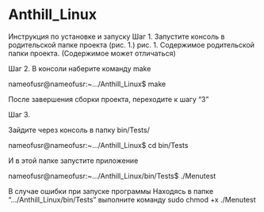 # Anthill_Linux
Инструкция по установке и запуску
Шаг 1.
Запустите консоль в родительской папке проекта (рис. 1.)
рис. 1. Содержимое родительской папки проекта. (Содержимое может отличаться)

Шаг 2.
В консоли наберите команду make 

nameofusr@nameofusr:~…/Anthill_Linux$ make

После завершения сборки проекта, переходите к шагу “3”

Шаг 3.

Зайдите через консоль в папку bin/Tests/

nameofusr@nameofusr:~…/Anthill_Linux$ cd bin/Tests

И в этой папке запустите приложение

nameofusr@nameofusr:~…/Anthill_Linux/bin/Tests$ ./Menutest



В случае ошибки при запуске программы
Находясь в папке “…/Anthill_Linux/bin/Tests” выполните команду sudo chmod +x ./Menutest
